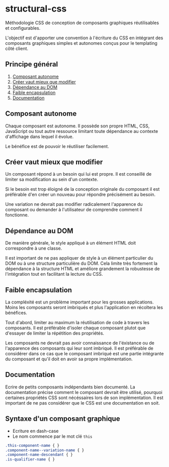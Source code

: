 structural-css
==============

Méthodologie CSS de conception de composants graphiques réutilisables et configurables.

L'objectif est d'apporter une convention à l'écriture du CSS en intégrant des composants graphiques simples et autonomes conçus pour le templating côté client.

## Principe général

1. [Composant autonome](#composant-autonome)
2. [Créer vaut mieux que modifier](#creer-vaut-mieux-que-modifier)
3. [Dépendance au DOM](#dependance-au-dom)
4. [Faible encapsulation](#faible-encapsulation)
5. [Documentation](#documentation)

<a name="composant-autonome"></a>
## Composant autonome

Chaque composant est autonome. Il possède son propre HTML, CSS, JavaScript ou tout autre ressource limitant toute dépendance au contexte d'affichage dans lequel il évolue.

Le bénéfice est de pouvoir le réutiliser facilement.

<a name="creer-vaut-mieux-que-modifier"></a>
## Créer vaut mieux que modifier

Un composant répond à un besoin qui lui est propre. Il est conseillé de limiter sa modification au sein d'un contexte.

Si le besoin est trop éloigné de la conception originale du composant il est préférable d'en créer un nouveau pour répondre précisément au besoin.

Une variation ne devrait pas modifier radicalement l'apparence du composant ou demander à l'utilisateur de comprendre comment il fonctionne.

<a name="dependance-au-dom"></a>
## Dépendance au DOM

De manière générale, le style appliqué à un élément HTML doit correspondre à une classe. 

Il est important de ne pas appliquer de style à un élément particulier du DOM ou à une structure particulière du DOM.
Cela limite très fortement la dépendance à la structure HTML et améliore grandement la robustesse de l'intégration tout en facilitant la lecture du CSS.

<a name="faible-encapsulation"></a>
## Faible encapsulation

La compléxité est un problème important pour les grosses applications. Moins les composants seront imbriqués et plus l'application en récoltera les bénéfices.

Tout d'abord, limiter au maximum la réutilisation de code à travers les composants. Il est préférable d'isoler chaque composant plutot que d'essayer de limiter la répétition des propriétés.

Les composants ne devrait pas avoir connaissance de l'éxistance ou de l'apparence des composants qui leur sont imbriqué. Il est préférable de considérer dans ce cas que le composant imbriqué est une partie intégrante du composant et qu'il doit en avoir sa propre implémentation.

<a name="documentation"></a>
## Documentation

Ecrire de petits composants indépendants bien documenté.
La documentation précise comment le composant devrait être utilisé, pourquoi certaines propriétés CSS sont nécéssaires lors de son implémentation. Il est important de ne pas considérer que le CSS est une documentation en soit.

## Syntaxe d'un composant graphique

* Ecriture en dash-case
* Le nom commence par le mot clé `this`

```css
.this-component-name { }
.component-name--variation-name { }
.component-name-descendant { }
.is-qualifier-name { }
```
